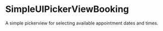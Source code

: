 # SimpleUIPickerViewBooking
A simple pickerview for selecting available appointment dates and times.
